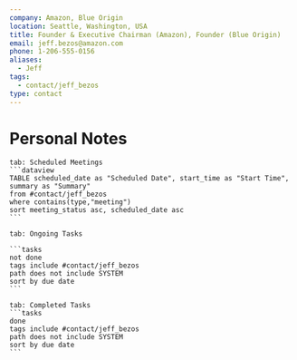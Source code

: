 ```yaml
---
company: Amazon, Blue Origin
location: Seattle, Washington, USA
title: Founder & Executive Chairman (Amazon), Founder (Blue Origin)
email: jeff.bezos@amazon.com
phone: 1-206-555-0156
aliases:
  - Jeff
tags:
  - contact/jeff_bezos
type: contact
---
```

# Personal Notes


````tabs
tab: Scheduled Meetings
```dataview
TABLE scheduled_date as "Scheduled Date", start_time as "Start Time", summary as "Summary"
from #contact/jeff_bezos
where contains(type,"meeting")
sort meeting_status asc, scheduled_date asc
```
````
````tabs
tab: Ongoing Tasks

```tasks
not done
tags include #contact/jeff_bezos
path does not include SYSTEM
sort by due date
```
````
````tabs
tab: Completed Tasks
```tasks
done
tags include #contact/jeff_bezos
path does not include SYSTEM
sort by due date
```
````

